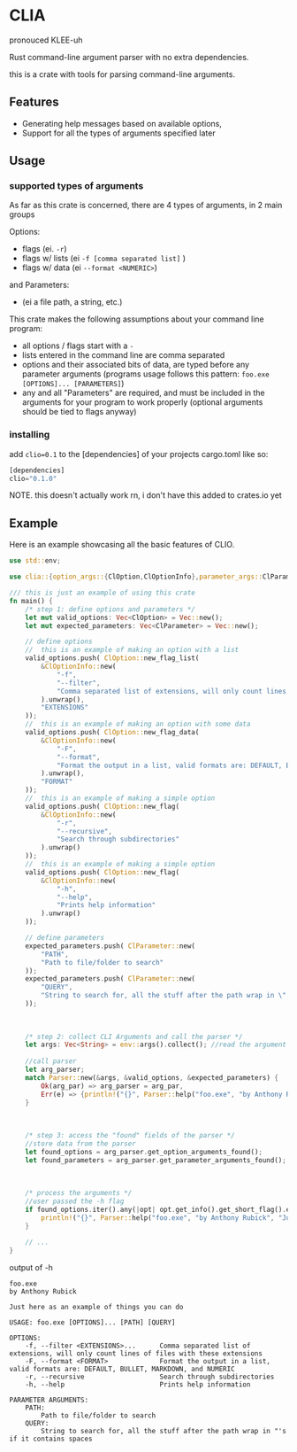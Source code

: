 # CLIA
pronouced KLEE-uh

Rust command-line argument parser with no extra dependencies.

this is a crate with tools for parsing command-line arguments.
## Features
- Generating help messages based on available options,
- Support for all the types of arguments specified later

## Usage
### supported types of arguments
As far as this crate is concerned, there are 4 types of arguments, in 2 main groups

Options:
- flags (ei. `-r`)
- flags w/ lists (ei `-f [comma separated list]` )
- flags w/ data (ei `--format <NUMERIC>`)

and Parameters:
- (ei a file path, a string, etc.)
 
This crate makes the following assumptions about your command line program:
- all options / flags start with a `-`
- lists entered in the command line are comma separated
- options and their associated bits of data, are typed before any parameter arguments (programs usage follows this pattern: `foo.exe [OPTIONS]... [PARAMETERS]`)
- any and all "Parameters" are required, and must be included in the arguments for your program to work properly (optional arguments should be tied to flags anyway)

### installing
add `clio=0.1` to the [dependencies] of your projects cargo.toml like so:

```rust
[dependencies]
clio="0.1.0"
```

NOTE. this doesn't actually work rn, i don't have this added to crates.io yet

## Example
Here is an example showcasing all the basic features of CLIO.
```rust
use std::env;

use clia::{option_args::{ClOption,ClOptionInfo},parameter_args::ClParameter,Parser};

/// this is just an example of using this crate
fn main() {
    /* step 1: define options and parameters */
    let mut valid_options: Vec<ClOption> = Vec::new();
    let mut expected_parameters: Vec<ClParameter> = Vec::new();

    // define options
    //  this is an example of making an option with a list
    valid_options.push( ClOption::new_flag_list( 
        &ClOptionInfo::new(
            "-f", 
            "--filter", 
            "Comma separated list of extensions, will only count lines of files with these extensions"
        ).unwrap(),
        "EXTENSIONS"
    ));
    //  this is an example of making an option with some data
    valid_options.push( ClOption::new_flag_data( 
        &ClOptionInfo::new(
            "-F", 
            "--format", 
            "Format the output in a list, valid formats are: DEFAULT, BULLET, MARKDOWN, and NUMERIC"
        ).unwrap(),
        "FORMAT"
    ));
    //  this is an example of making a simple option
    valid_options.push( ClOption::new_flag( 
        &ClOptionInfo::new(
            "-r", 
            "--recursive", 
            "Search through subdirectories"
        ).unwrap()
    ));
    //  this is an example of making a simple option
    valid_options.push( ClOption::new_flag( 
        &ClOptionInfo::new(
            "-h", 
            "--help", 
            "Prints help information"
        ).unwrap()
    ));

    // define parameters
    expected_parameters.push( ClParameter::new(
        "PATH",
        "Path to file/folder to search"
    ));
    expected_parameters.push( ClParameter::new(
        "QUERY",
        "String to search for, all the stuff after the path wrap in \"'s if it contains spaces"
    ));
    
    
    
    /* step 2: collect CLI Arguments and call the parser */
    let args: Vec<String> = env::args().collect(); //read the argument values from env, and collect them into a string vector
    
    //call parser
    let arg_parser;
    match Parser::new(&args, &valid_options, &expected_parameters) {
        Ok(arg_par) => arg_parser = arg_par,
        Err(e) => {println!("{}", Parser::help("foo.exe", "by Anthony Rubick", "Just here as an example of things you can do", &valid_options, &expected_parameters)); panic!("{}", e);}, //print any errors that occur
    }
    
    
    
    /* step 3: access the "found" fields of the parser */
    //store data from the parser
    let found_options = arg_parser.get_option_arguments_found();
    let found_parameters = arg_parser.get_parameter_arguments_found();
    
    
    
    /* process the arguments */
    //user passed the -h flag
    if found_options.iter().any(|opt| opt.get_info().get_short_flag().eq("-h")) {
        println!("{}", Parser::help("foo.exe", "by Anthony Rubick", "Just here as an example of things you can do", &valid_options, &expected_parameters));
    }
    
    // ...
}
```
output of -h
```
foo.exe
by Anthony Rubick

Just here as an example of things you can do

USAGE: foo.exe [OPTIONS]... [PATH] [QUERY]

OPTIONS:
    -f, --filter <EXTENSIONS>...      Comma separated list of extensions, will only count lines of files with these extensions
    -F, --format <FORMAT>             Format the output in a list, valid formats are: DEFAULT, BULLET, MARKDOWN, and NUMERIC
    -r, --recursive                   Search through subdirectories
    -h, --help                        Prints help information

PARAMETER ARGUMENTS:
    PATH:
        Path to file/folder to search
    QUERY:
        String to search for, all the stuff after the path wrap in "'s if it contains spaces
```
 
